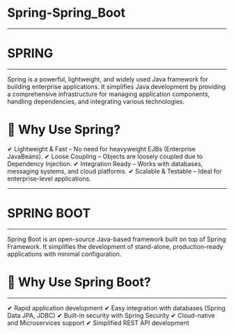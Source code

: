 # Spring-Spring_Boot
---

# SPRING 
---
Spring is a powerful, lightweight, and widely used Java framework for building enterprise applications. It simplifies Java development by providing a comprehensive infrastructure for managing application components, handling dependencies, and integrating various technologies.

# 🔹 Why Use Spring?

✔ Lightweight & Fast – No need for heavyweight EJBs (Enterprise JavaBeans).
✔ Loose Coupling – Objects are loosely coupled due to Dependency Injection.
✔ Integration Ready – Works with databases, messaging systems, and cloud platforms.
✔ Scalable & Testable – Ideal for enterprise-level applications.

---
# SPRING BOOT
---
Spring Boot is an open-source Java-based framework built on top of Spring Framework. It simplifies the development of stand-alone, production-ready applications with minimal configuration.

# 🔹 Why Use Spring Boot?
---
✔ Rapid application development
✔ Easy integration with databases (Spring Data JPA, JDBC)
✔ Built-in security with Spring Security
✔ Cloud-native and Microservices support
✔ Simplified REST API development
